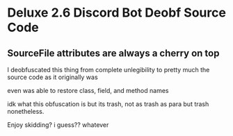 # Deluxe 2.6 Discord Bot Deobf Source Code
## SourceFile attributes are always a cherry on top

I deobfuscated this thing from complete unlegibility to pretty much the source code as it originally was

even was able to restore class, field, and method names

idk what this obfuscation is but its trash, not as trash as para but trash nonetheless.

Enjoy skidding? i guess??
whatever
